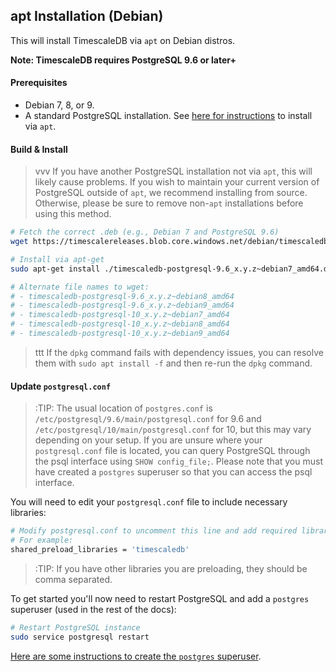 ## apt Installation (Debian) [](installation-apt-debian)

This will install TimescaleDB via `apt` on Debian distros.

**Note: TimescaleDB requires PostgreSQL 9.6 or later+**

#### Prerequisites

- Debian 7, 8, or 9.
- A standard PostgreSQL installation.
See [here for instructions][postgresql-apt] to install via `apt`.

#### Build & Install

>vvv If you have another PostgreSQL installation not via `apt`,
this will likely cause problems.
If you wish to maintain your current version of PostgreSQL outside
of `apt`, we recommend installing from source.  Otherwise, please be
sure to remove non-`apt` installations before using this method.

```bash
# Fetch the correct .deb (e.g., Debian 7 and PostgreSQL 9.6)
wget https://timescalereleases.blob.core.windows.net/debian/timescaledb-postgresql-9.6_x.y.z~debian7_amd64.deb

# Install via apt-get
sudo apt-get install ./timescaledb-postgresql-9.6_x.y.z~debian7_amd64.deb

# Alternate file names to wget:
# - timescaledb-postgresql-9.6_x.y.z~debian8_amd64
# - timescaledb-postgresql-9.6_x.y.z~debian9_amd64
# - timescaledb-postgresql-10_x.y.z~debian7_amd64
# - timescaledb-postgresql-10_x.y.z~debian8_amd64
# - timescaledb-postgresql-10_x.y.z~debian9_amd64
```
>ttt If the `dpkg` command fails with dependency issues, you can resolve
them with `sudo apt install -f` and then re-run the `dpkg` command.

#### Update `postgresql.conf`

>:TIP: The usual location of `postgres.conf`
is `/etc/postgresql/9.6/main/postgresql.conf` for 9.6 and
`/etc/postgresql/10/main/postgresql.conf` for 10, but this may vary
depending on your setup. If you are unsure where your `postgresql.conf` file
is located, you can query PostgreSQL through the psql interface using `SHOW config_file;`.
Please note that you must have created a `postgres` superuser so that you can access the psql
interface.

You will need to edit your `postgresql.conf` file to include
necessary libraries:
```bash
# Modify postgresql.conf to uncomment this line and add required libraries.
# For example:
shared_preload_libraries = 'timescaledb'
```

>:TIP: If you have other libraries you are preloading, they should be comma separated.

To get started you'll now need to restart PostgreSQL and add
a `postgres` superuser (used in the rest of the docs):
```bash
# Restart PostgreSQL instance
sudo service postgresql restart
```

[Here are some instructions to create the `postgres` superuser][createuser].

[createuser]: http://suite.opengeo.org/docs/latest/dataadmin/pgGettingStarted/firstconnect.html
[postgresql-apt]: https://www.postgresql.org/download/linux/debian/
